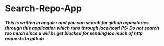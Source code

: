 # Search-Repo-App
##### This is written in angular and you can search for github repositories through this application which runs through localhost! PS: Do not search too much since u will be get blocked for sending too much of http requests to github
